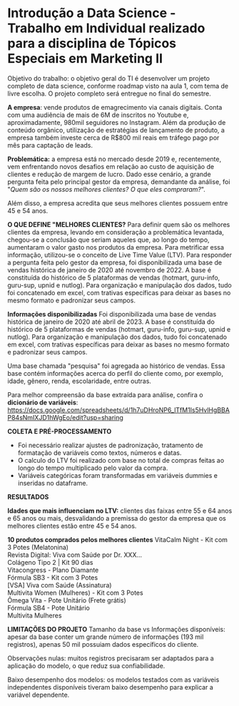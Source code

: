# Introdução a Data Science - Trabalho em Individual realizado para a disciplina de Tópicos Especiais em Marketing II

Objetivo do trabalho: o objetivo geral do TI é desenvolver um projeto completo de data science, conforme roadmap visto na aula 1, com tema de livre escolha. O projeto completo será entregue no final do semestre.

**A empresa**: vende produtos de emagrecimento via canais digitais. Conta com uma audiência de mais de 6M de inscritos no Youtube e, aproximadamente, 980mil seguidores no Instagram. Além da produção de conteúdo orgânico, utilização de estratégias de lançamento de produto, a empresa também investe cerca de R$800 mil reais em tráfego pago por mês para captação de leads. 

**Problemática:** a empresa está no mercado desde 2019 e, recentemente, vem enfrentando novos desafios em relação ao custo de aquisição de clientes e redução de margem de lucro. Dado esse cenário, a grande pergunta feita pelo principal gestor da empresa, demandante da análise, foi "*Quem são os nossos melhores clientes? O que eles compraram?*".   

Além disso, a empresa acredita que seus melhores clientes possuem entre 45 e 54 anos. 

**O QUE DEFINE "MELHORES CLIENTES?**
Para definir quem são os melhores clientes da empresa, levando em consideração a problemática levantada, chegou-se a conclusão que seriam aqueles que, ao longo do tempo, aumentaram o valor gasto nos produtos da empresa. Para metrificar essa informação, utilizou-se o conceito de Live Time Value (LTV).
Para responder a pergunta feita pelo gestor da empresa, foi disponibilizada uma base de vendas histórica de janeiro de 2020 até novembro de 2022. A base é constituída do histórico de 5 plataformas de vendas (hotmart, guru-info, guru-sup, upnid e nutlog). Para organização e manipulação dos dados, tudo foi concatenado em excel, com trativas específicas para deixar as bases no mesmo formato e padronizar seus campos. 

**Informações disponibilizadas**
Foi disponibilizada uma base de vendas histórica de janeiro de 2020 até abril de 2023. A base é constituída do histórico de 5 plataformas de vendas (hotmart, guru-info, guru-sup, upnid e nutlog). Para organização e manipulação dos dados,  tudo foi concatenado em excel, com trativas específicas para deixar as bases no mesmo formato e padronizar seus campos. 

Uma base chamada "pesquisa" foi agregada ao histórico de vendas. Essa base contém informações acerca do perfil do cliente como, por exemplo, idade, gênero, renda, escolaridade, entre outras.

Para melhor compreensão da base extraída para análise, confira o **dicionário de variáveis**: https://docs.google.com/spreadsheets/d/1h7uDHroNP6_lTfM1Is5HvlHgBBAP84sNmIXJD1hWgEo/edit?usp=sharing

**COLETA E PRÉ-PROCESSAMENTO**
- Foi necessário realizar ajustes de padronização, tratamento de formatação de variáveis como textos, números e datas. 
- O calculo do LTV foi realizado com base no total de compras feitas ao longo do tempo multiplicado pelo valor da compra. 
- Variáveis categóricas foram transformadas em variáveis dummies e inseridas no dataframe. 

**RESULTADOS**

**Idades que mais influenciam no LTV:** clientes das faixas entre 55 e 64 anos e 65 anos ou mais, desvalidando a premissa do gestor da empresa que os melhores clientes estão entre 45 e 54 anos.

**10 produtos comprados pelos melhores clientes** 
 VitaCalm Night - Kit com 3 Potes  (Melatonina)  
Revista Digital: Viva com Saúde por Dr. XXX...  
Colágeno Tipo 2 | Kit 90 dias  
Vitacongress - Plano Diamante  
Fórmula SB3 - Kit com 3 Potes  
[VSA] Viva com Saúde (Assinatura)  
Multivita Women (Mulheres) - Kit com 3 Potes  
 Ômega Vita - Pote Unitário (Frete grátis)  
Fórmula SB4 - Pote Unitário  
Multivita Mulheres  

**LIMITAÇÕES DO PROJETO**
Tamanho da base vs Informações disponíveis: apesar da base conter um grande número de informações (193 mil registros), apenas 50 mil possuiam dados específicos do cliente. 

Observações nulas: muitos registros precisaram ser adaptados para a aplicação do modelo, o que reduz sua confiabilidade.

Baixo desempenho dos modelos: os modelos testados com as variáveis independentes disponíveis tiveram baixo desempenho para explicar a variável dependente.

